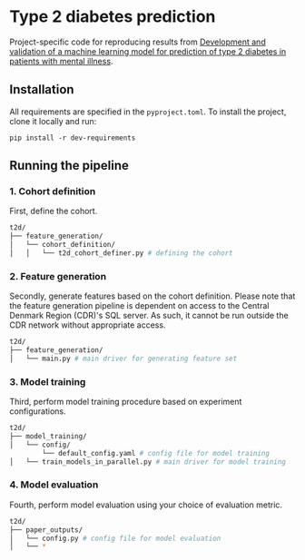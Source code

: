 # Type 2 diabetes prediction
Project-specific code for reproducing results from [Development and validation of a machine learning model for prediction of type 2 diabetes in patients with mental illness](https://doi.org/10.1111/acps.13687). 

## Installation
All requirements are specified in the `pyproject.toml`. To install the project, clone it locally and run:

`pip install -r dev-requirements`

## Running the pipeline

### 1. Cohort definition
First, define the cohort. 
```bash
t2d/  
├── feature_generation/ 
│   └── cohort_definition/
│   │   └── t2d_cohort_definer.py # defining the cohort
```

### 2. Feature generation
Secondly, generate features based on the cohort definition. Please note that the feature generation pipeline is dependent on access to the Central Denmark Region (CDR)'s SQL server. As such, it cannot be run outside the CDR network without appropriate access.

```bash
t2d/  
├── feature_generation/ 
│   └── main.py # main driver for generating feature set
```

### 3. Model training 
Third, perform model training procedure based on experiment configurations.
```bash
t2d/  
├── model_training/ 
│   └── config/ 
        └── default_config.yaml # config file for model training
│   └── train_models_in_parallel.py # main driver for model training
```

### 4. Model evaluation
Fourth, perform model evaluation using your choice of evaluation metric. 
```bash
t2d/  
├── paper_outputs/
│   └── config.py # config file for model evaluation
│   └── *
```
